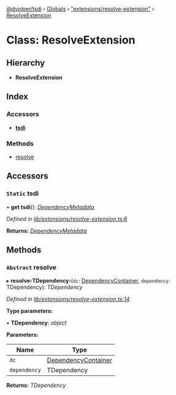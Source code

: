 [@dvolper/tsdi](../README.md) › [Globals](../globals.md) › ["extensions/resolve-extension"](../modules/_extensions_resolve_extension_.md) › [ResolveExtension](_extensions_resolve_extension_.resolveextension.md)

# Class: ResolveExtension

## Hierarchy

* **ResolveExtension**

## Index

### Accessors

* [__tsdi__](_extensions_resolve_extension_.resolveextension.md#static-__tsdi__)

### Methods

* [resolve](_extensions_resolve_extension_.resolveextension.md#abstract-resolve)

## Accessors

### `Static` __tsdi__

• **get __tsdi__**(): *[DependencyMetadata](../modules/_dependency_metadata_.md#dependencymetadata)*

*Defined in [lib/extensions/resolve-extension.ts:6](https://github.com/DavidVollmers/typescript-dependency-injection/blob/0d9b5c7/packages/tsdi/lib/extensions/resolve-extension.ts#L6)*

**Returns:** *[DependencyMetadata](../modules/_dependency_metadata_.md#dependencymetadata)*

## Methods

### `Abstract` resolve

▸ **resolve**‹**TDependency**›(`dc`: [DependencyContainer](_dependency_container_.dependencycontainer.md), `dependency`: TDependency): *TDependency*

*Defined in [lib/extensions/resolve-extension.ts:14](https://github.com/DavidVollmers/typescript-dependency-injection/blob/0d9b5c7/packages/tsdi/lib/extensions/resolve-extension.ts#L14)*

**Type parameters:**

▪ **TDependency**: *object*

**Parameters:**

Name | Type |
------ | ------ |
`dc` | [DependencyContainer](_dependency_container_.dependencycontainer.md) |
`dependency` | TDependency |

**Returns:** *TDependency*
